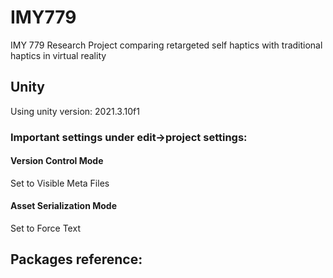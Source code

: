 # IMY779
IMY 779 Research Project comparing retargeted self haptics with traditional haptics in virtual reality

## Unity
Using unity version: 2021.3.10f1

### Important settings under edit->project settings:
#### Version Control Mode 
Set to Visible Meta Files
#### Asset Serialization Mode
Set to Force Text

## Packages reference:
